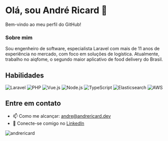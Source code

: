# Olá, sou André Ricard 👋

Bem-vindo ao meu perfil do GitHub!

### Sobre mim
Sou engenheiro de software, especialista Laravel com mais de 11 anos de experiência no mercado, com foco em soluções de logística. Atualmente, trabalho no aiqfome, o segundo maior aplicativo de food delivery do Brasil.

## Habilidades
![Laravel](https://img.shields.io/badge/-Laravel-FF2D20?style=for-the-badge&logo=laravel&logoColor=white)
![PHP](https://img.shields.io/badge/-PHP-777BB4?style=for-the-badge&logo=php&logoColor=white)
![Vue.js](https://img.shields.io/badge/-Vue.js-4FC08D?style=for-the-badge&logo=vuedotjs&logoColor=white)
![Node.js](https://img.shields.io/badge/-Node.js-339933?style=for-the-badge&logo=nodedotjs&logoColor=white)
![TypeScript](https://img.shields.io/badge/-TypeScript-3178C6?style=for-the-badge&logo=typescript&logoColor=white)
![Elasticsearch](https://img.shields.io/badge/-Elasticsearch-005571?style=for-the-badge&logo=elasticsearch&logoColor=white)
![AWS](https://img.shields.io/badge/-AWS-232F3E?style=for-the-badge&logo=amazonaws&logoColor=white)

## Entre em contato
- 📫 Como me alcançar: andre@andrericard.dev
- 💼 Conecte-se comigo no [LinkedIn](https://www.linkedin.com/in/andrericard/)

![andrericard](https://github-readme-stats.vercel.app/api?username=andrericard&show_icons=true&theme=tokyonight)
